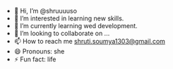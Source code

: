 - 👋 Hi, I’m @shruuuuso
- 👀 I’m interested in learning new skills.
- 🌱 I’m currently learning wed development.
- 💞️ I’m looking to collaborate on ...
- 📫 How to reach me shruti.soumya1303@gmail.com
- 😄 Pronouns: she
- ⚡ Fun fact: life

<!---
shruuuuso/shruuuuso is a ✨ special ✨ repository because its `README.md` (this file) appears on your GitHub profile.
You can click the Preview link to take a look at your changes.
--->
